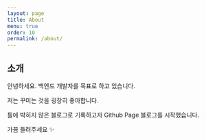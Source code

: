 ```yaml
---
layout: page
title: About
menu: true
order: 10
permalink: /about/
---
```


## 소개

안녕하세요. 백엔드 개발자를 목표로 하고 있습니다.

저는 꾸미는 것을 굉장히 좋아합니다.

틀에 박히지 않은 블로그로 기록하고자 Github Page 블로그를 시작했습니다.

가끔 들려주세요 ✨

